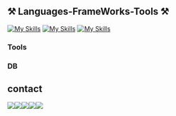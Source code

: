 
## ⚒️ Languages-FrameWorks-Tools ⚒️ 
  [![My Skills](https://skillicons.dev/icons?i=js,html,css,bootstrap,jquery)](https://skillicons.dev)
  [![My Skills](https://skillicons.dev/icons?i=java,spring,gradle,mysql,postman,aws)](https://skillicons.dev)
  [![My Skills](https://skillicons.dev/icons?i=idea,vscode,ps,ai,xd,git)](https://skillicons.dev)


<!--
### FrameWork
<!--Tech Stack -->
<!--정적뱃지
<div style="display: flex; align-items: flex-start;">
  <img src="https://img.shields.io/badge/spring boot-6DB33F?style=for-the-badge&logo=spring boot&logoColor=white">
  <img src="https://img.shields.io/badge/JPA-E34F26?style=for-the-badge&logo=spring&logoColor=white">
  <img src="https://img.shields.io/badge/jquery-0769AD?style=for-the-badge&logo=jquery&logoColor=white">
  <img src="https://img.shields.io/badge/HTML5-E34F26?style=for-the-badge&logo=HTML5&logoColor=white">
  <img src="https://img.shields.io/badge/CSS3-1572B6?style=for-the-badge&logo=CSS3&logoColor=white">
  <img src="https://img.shields.io/badge/bootstrap-7952B3?style=for-the-badge&logo=bootstrap&logoColor=white">
  
</div>
-->

<!--동적뱃지
<div style="display: flex; align-items: flex-start;">
  <img src="https://techstack-generator.vercel.app/java-icon.svg" alt="icon" width="65" height="65" />
  <img src="https://techstack-generator.vercel.app/js-icon.svg" alt="icon" width="65" height="65" />
  <img src="https://techstack-generator.vercel.app/aws-icon.svg" alt="icon" width="65" height="65" />
  <img src="https://techstack-generator.vercel.app/github-icon.svg" alt="icon" width="65" height="65" />
</div>
-->


### Tools
### DB

<!--
<div style="display: flex; align-items: flex-start;">
  <img src="https://img.shields.io/badge/intellij idea-000000?style=for-the-badge&logo=intellij idea&logoColor=white">
  <img src="https://img.shields.io/badge/visual studio code-007ACC?style=for-the-badge&logo=visual studio code&logoColor=white">
  <img src="https://img.shields.io/badge/adobe photoshop-31A8FF?style=for-the-badge&logo=adobe photoshop&logoColor=white">
  <img src="https://img.shields.io/badge/adobe illustrator-FF9A00?style=for-the-badge&logo=adobe illustrator&logoColor=white">
  <img src="https://img.shields.io/badge/adobe xd-FF61F6?style=for-the-badge&logo=adobe xd&logoColor=white">
</div>


<div style="display: flex; align-items: flex-start;">
  <img src="https://img.shields.io/badge/h2-C925D1?style=for-the-badge&logo=amazondocumentdb&logoColor=white"><br>
  <img src="https://techstack-generator.vercel.app/mysql-icon.svg" alt="icon" width="65" height="65" />
</div>
-->

## contact
<div style="display: flex; align-items: flex-start;">
  <a href="https://flat-record-041.notion.site/f37f51d2bc184c54bebf4e22df4d36ba?pvs=4" target="_blank">
    <img src="https://img.shields.io/badge/notion-000000?style=for-the-badge&logo=notion&logoColor=white">
  </a>
  <a href="mailto:(yuzusim@gmail.com)" target="_blank" >
    <img src="https://img.shields.io/badge/gmail-EA4335?style=for-the-badge&logo=gmail&logoColor=white&link=yuzusim@gmail.com">
  </a>
  <a>
    <img src="https://img.shields.io/badge/kakaotalk-FFCD00?style=for-the-badge&logo=kakaotalk&logoColor=white">
  </a>
  <a>
    <img src="https://img.shields.io/badge/slack-4A154B?style=for-the-badge&logo=slack&logoColor=white">
  </a>
  <a>
    <img src="https://img.shields.io/badge/git-F05032?style=for-the-badge&logo=git&logoColor=white">
  </a>
</div>



<!--
<div style="display: flex; align-items: flex-start;">
  <div>
    <a href="https://flat-record-041.notion.site/f37f51d2bc184c54bebf4e22df4d36ba?pvs=4" target="_blank">
      <img src="https://img.shields.io/badge/notion-000000?style=for-the-badge&logo=notion&logoColor=white">
    </a>
  </div>
  <div>
    <a href="mailto:(yuzusim@gmail.com)" target="_blank" >
      <img src="https://img.shields.io/badge/gmail-EA4335?style=for-the-badge&logo=gmail&logoColor=white&link=yuzusim@gmail.com">
    </a>
  </div>
  <div>
    <a href="https://flat-record-041.notion.site/f37f51d2bc184c54bebf4e22df4d36ba?pvs=4" target="_blank">
      <img src="https://img.shields.io/badge/kakaotalk-FFCD00?style=for-the-badge&logo=kakaotalk&logoColor=white">
    </a>
  </div>
  <div>
    <a href="https://flat-record-041.notion.site/f37f51d2bc184c54bebf4e22df4d36ba?pvs=4" target="_blank">
      <img src="https://img.shields.io/badge/slack-4A154B?style=for-the-badge&logo=slack&logoColor=white">
    </a>
  </div>
  <div>
    <a href="https://flat-record-041.notion.site/f37f51d2bc184c54bebf4e22df4d36ba?pvs=4" target="_blank">
      <img src="https://img.shields.io/badge/git-F05032?style=for-the-badge&logo=git&logoColor=white">
    </a>
  </div>
  
</div>
-->


<!--
### Hi there 👋

![Anurag's GitHub stats](https://github-readme-stats.vercel.app/api?username=yuzusim&show_icons=true&theme=buefy)

  <img src="https://img.shields.io/badge/Flutter-02569B?style=for-the-badge&logo=Flutter&logoColor=white">
  
<img src="https://techstack-generator.vercel.app/docker-icon.svg" alt="icon" width="65" height="65" />
**yuzusim/yuzusim** is a ✨ _special_ ✨ repository because its `README.md` (this file) appears on your GitHub profile.

Here are some ideas to get you started:

- 🔭 I’m currently working on ...
- 🌱 I’m currently learning ...
- 👯 I’m looking to collaborate on ...
- 🤔 I’m looking for help with ...
- 💬 Ask me about ...
- 📫 How to reach me: ...
- 😄 Pronouns: ...
- ⚡ Fun fact: ...


![](./profile-3d-contrib/profile-night-rainbow.svg)

profile-3d-contrib/profile-green-animate.svg
profile-3d-contrib/profile-green.svg
profile-3d-contrib/profile-season-animate.svg
profile-3d-contrib/profile-season.svg
profile-3d-contrib/profile-south-season-animate.svg
profile-3d-contrib/profile-south-season.svg
profile-3d-contrib/profile-night-view.svg
profile-3d-contrib/profile-night-green.svg
profile-3d-contrib/profile-night-rainbow.svg
profile-3d-contrib/profile-gitblock.svg

profile-3d-contrib/profile-customize.svg

-->
